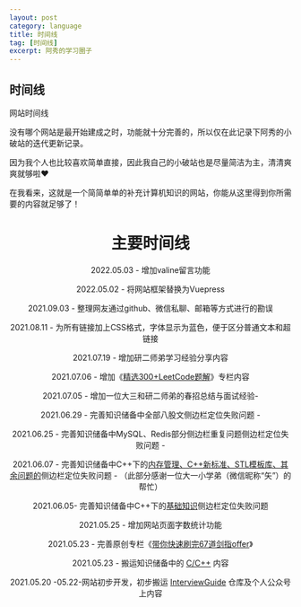 ```yaml
---
layout: post
category: language
title: 时间线
tag: [时间线]
excerpt: 阿秀的学习圈子
---
```




## 时间线

网站时间线

没有哪个网站是最开始建成之时，功能就十分完善的，所以仅在此记录下阿秀的小破站的迭代更新记录。

因为我个人也比较喜欢简单直接，因此我自己的小破站也是尽量简洁为主，清清爽爽就够啦❤️

在我看来，这就是一个简简单单的补充计算机知识的网站，你能从这里得到你所需要的内容就足够了！

<!--

大家也不要让我给这个网站加什么各种酷炫的功能，你尽管提！加了算我输！

<div align="center">
    <img style="align:center;"  src="https://cdn.jsdelivr.net/gh/forthespada/mediaImage2@4.8/202106/任性.png" style="zoom:10%;" />
</div>
-->



<div align="center">
  <h1>
    主要时间线
  </h1>



2022.05.03 - 增加valine留言功能

2022.05.02 - 将网站框架替换为Vuepress

2021.09.03 - 整理网友通过github、微信私聊、邮箱等方式进行的勘误

2021.08.11 - 为所有链接加上CSS格式，字体显示为蓝色，便于区分普通文本和超链接

2021.07.19 - 增加研二师弟学习经验分享内容

2021.07.06 - 增加《[精选300+LeetCode题解](https://interviewguide.cn/#/Doc/Knowledge/%E7%AE%97%E6%B3%95/LeetCode%E9%A2%98%E8%A7%A3/README)》专栏内容

2021.07.05 - 增加一位大三和研二师弟的春招总结与面试经验-

2021.06.29 - 完善知识储备中全部八股文侧边栏定位失败问题 - 

 2021.06.25 - 完善知识储备中MySQL、Redis部分侧边栏重复问题侧边栏定位失败问题 -

2021.06.07 - 完善知识储备中C++下的[内存管理、C++新标准、STL模板库、其余问题的](Doc/Knowledge/C++/README.md)侧边栏定位失败问题 - （此部分感谢一位大一小学弟（微信昵称“矢”）的帮忙）

2021.06.05- 完善知识储备中C++下的[基础知识](Doc/Knowledge/C++/基础语法/基础语法.md)侧边栏定位失败问题

2021.05.25 - 增加网站页面字数统计功能 

2021.05.23 - 完善原创专栏《[带你快速刷完67道剑指offer](https://interviewguide.cn/#/Doc/Knowledge/%E7%AE%97%E6%B3%95/%E5%B8%A6%E4%BD%A0%E5%BF%AB%E9%80%9F%E5%88%B7%E5%AE%8C67%E9%81%93%E5%89%91%E6%8C%87offer/README)》

2021.05.23 - 搬运知识储备中的 [C/C++](Doc/Knowledge/C++/README.md) 内容

2021.05.20 -05.22-网站初步开发，初步搬运 [InterviewGuide](https://github.com/forthespada/InterviewGuide) 仓库及个人公众号上内容









